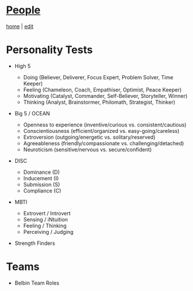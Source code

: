 # [People](https://alwinwoo.github.io/pages/people.html)
[home](https://alwinwoo.github.io/) | [edit](https://github.com/alwinwoo/alwinwoo.github.io/edit/master/pages/people.md)

# Personality Tests

- High 5
  - Doing (Believer, Deliverer, Focus Expert, Problem Solver, Time Keeper)
  - Feeling (Chameleon, Coach, Empathiser, Optimist, Peace Keeper)
  - Motivating (Catalyst, Commander, Self-Believer, Storyteller, Winner)
  - Thinking (Analyst, Brainstormer, Philomath, Strategist, Thinker)

- Big 5 / OCEAN
  - Openness to experience (inventive/curious vs. consistent/cautious)
  - Conscientiousness (efficient/organized vs. easy-going/careless)
  - Extroversion (outgoing/energetic vs. solitary/reserved)
  - Agreeableness (friendly/compassionate vs. challenging/detached)
  - Neuroticism (sensitive/nervous vs. secure/confident)

- DISC
  - Dominance (D)
  - Inducement (I)
  - Submission (S)
  - Compliance (C)

- MBTI
  - Extrovert / Introvert
  - Sensing / iNtuition
  - Feeling / Thinking
  - Perceiving / Judging

- Strength Finders

# Teams

  - Belbin Team Roles
